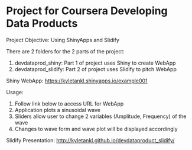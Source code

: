 Project for Coursera Developing Data Products
=================================

Project Objective: Using ShinyApps and Slidify

There are 2 folders for the 2 parts of the project:

1. devdataprod_shiny: Part 1 of project uses Shiny to create WebApp
2. devdataprod_slidify: Part 2 of project uses Slidify to pitch WebApp

Shiny WebApp: https://kyletankl.shinyapps.io/example001

Usage: 

1. Follow link below to access URL for WebApp
2. Application plots a sinusoidal wave
3. Sliders allow user to change 2 variables (Amplitude, Frequency) of the wave
4. Changes to wave form and wave plot will be displayed accordingly

Slidify Presentation: http://kyletankl.github.io/devdataproduct_slidify/